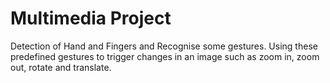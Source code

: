 # Multimedia Project
Detection of Hand and Fingers and Recognise some gestures. Using these predefined gestures to trigger changes in an image such as zoom in, zoom out, rotate and translate.
